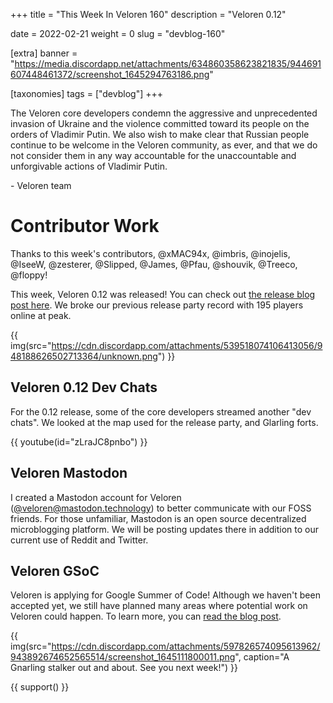 +++
title = "This Week In Veloren 160"
description = "Veloren 0.12"

date = 2022-02-21
weight = 0
slug = "devblog-160"

[extra]
banner = "https://media.discordapp.net/attachments/634860358623821835/944691607448461372/screenshot_1645294763186.png"

[taxonomies]
tags = ["devblog"]
+++

The Veloren core developers condemn the aggressive and unprecedented invasion of
Ukraine and the violence committed toward its people on the orders of Vladimir
Putin. We also wish to make clear that Russian people continue to be welcome in
the Veloren community, as ever, and that we do not consider them in any way
accountable for the unaccountable and unforgivable actions of Vladimir Putin.

\- Veloren team

# Contributor Work

Thanks to this week's contributors, @xMAC94x, @imbris, @inojelis, @IseeW,
@zesterer, @Slipped, @James, @Pfau, @shouvik, @Treeco, @floppy!

This week, Veloren 0.12 was released! You can check out [the release blog post
here](https://veloren.net/release-0-12/). We broke our previous release party
record with 195 players online at peak.

{{
    img(src="https://cdn.discordapp.com/attachments/539518074106413056/948188626502713364/unknown.png")
}}

## Veloren 0.12 Dev Chats

For the 0.12 release, some of the core developers streamed another "dev chats".
We looked at the map used for the release party, and Glarling forts.

{{ youtube(id="zLraJC8pnbo") }}

## Veloren Mastodon

I created a Mastodon account for Veloren
([@veloren@mastodon.technology](https://mastodon.technology/@veloren)) to better
communicate with our FOSS friends. For those unfamiliar, Mastodon is an open
source decentralized microblogging platform. We will be posting updates there in
addition to our current use of Reddit and Twitter.

## Veloren GSoC

Veloren is applying for Google Summer of Code! Although we haven't been accepted
yet, we still have planned many areas where potential work on Veloren could
happen. To learn more, you can [read the blog
post](https://veloren.net/gsoc-contribution-guide/).

{{
    img(src="https://cdn.discordapp.com/attachments/597826574095613962/943892674652565514/screenshot_1645111800011.png",
    caption="A Gnarling stalker out and about. See you next week!") }}

{{ support() }}

